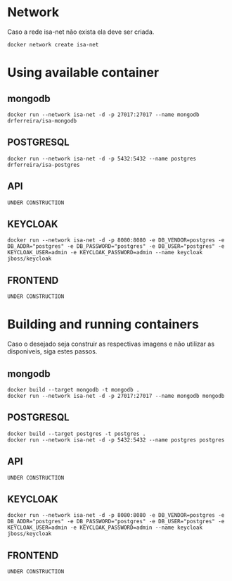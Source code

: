 # Network
Caso a rede isa-net não exista ela deve ser criada.
```
docker network create isa-net
```

# Using available container

## mongodb
```
docker run --network isa-net -d -p 27017:27017 --name mongodb drferreira/isa-mongodb
```
## POSTGRESQL
```
docker run --network isa-net -d -p 5432:5432 --name postgres drferreira/isa-postgres
```
## API
```
UNDER CONSTRUCTION
```
## KEYCLOAK
```
docker run --network isa-net -d -p 8080:8080 -e DB_VENDOR=postgres -e DB_ADDR="postgres" -e DB_PASSWORD="postgres" -e DB_USER="postgres" -e KEYCLOAK_USER=admin -e KEYCLOAK_PASSWORD=admin --name keycloak jboss/keycloak
```
## FRONTEND
```
UNDER CONSTRUCTION
```

# Building and running containers
Caso o desejado seja construir as respectivas imagens e não utilizar as disponiveis, siga estes passos.

## mongodb
```
docker build --target mongodb -t mongodb .
docker run --network isa-net -d -p 27017:27017 --name mongodb mongodb
```
## POSTGRESQL
```
docker build --target postgres -t postgres .
docker run --network isa-net -d -p 5432:5432 --name postgres postgres
```
## API
```
UNDER CONSTRUCTION
```
## KEYCLOAK
```
docker run --network isa-net -d -p 8080:8080 -e DB_VENDOR=postgres -e DB_ADDR="postgres" -e DB_PASSWORD="postgres" -e DB_USER="postgres" -e KEYCLOAK_USER=admin -e KEYCLOAK_PASSWORD=admin --name keycloak jboss/keycloak
```
## FRONTEND
```
UNDER CONSTRUCTION
```
